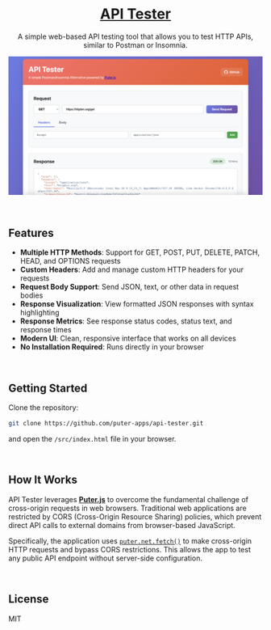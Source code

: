 <h1 align="center">
  <a href="https://puter.com/app/api-tester" target="_blank">API Tester</a>
</h1>

<p align="center">A simple web-based API testing tool that allows you to test HTTP APIs, similar to Postman or Insomnia.
</p>

<p align="center">
  <img src="screenshot.png" alt="Screenshot" width="600" />
</p>

<br>

## Features

- **Multiple HTTP Methods**: Support for GET, POST, PUT, DELETE, PATCH, HEAD, and OPTIONS requests
- **Custom Headers**: Add and manage custom HTTP headers for your requests
- **Request Body Support**: Send JSON, text, or other data in request bodies
- **Response Visualization**: View formatted JSON responses with syntax highlighting
- **Response Metrics**: See response status codes, status text, and response times
- **Modern UI**: Clean, responsive interface that works on all devices
- **No Installation Required**: Runs directly in your browser

<br>

## Getting Started

Clone the repository: 

```bash
git clone https://github.com/puter-apps/api-tester.git
```

and open the `/src/index.html` file in your browser.

<br>

## How It Works

API Tester leverages [**Puter.js**](https://developer.puter.com/) to overcome the fundamental challenge of cross-origin requests in web browsers. Traditional web applications are restricted by CORS (Cross-Origin Resource Sharing) policies, which prevent direct API calls to external domains from browser-based JavaScript.

Specifically, the application uses [`puter.net.fetch()`](https://docs.puter.com/Networking/fetch/) to make cross-origin HTTP requests and bypass CORS restrictions. This allows the app to test any public API endpoint without server-side configuration.

<br>

## License

MIT

